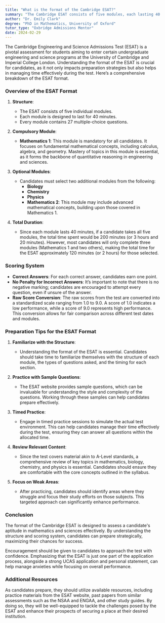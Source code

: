 ```yaml
---
title: "What is the format of the Cambridge ESAT?"
summary: "The Cambridge ESAT consists of five modules, each lasting 40 minutes with 27 multiple-choice questions, vital for engineering and science applicants."
author: "Dr. Emily Clark"
degree: "PhD in Mathematics, University of Oxford"
tutor_type: "Oxbridge Admissions Mentor"
date: 2024-02-29
---
```


The Cambridge Engineering and Science Admissions Test (ESAT) is a pivotal assessment for students aiming to enter certain undergraduate engineering and science programs at the University of Cambridge and Imperial College London. Understanding the format of the ESAT is crucial for candidates, as it not only impacts preparation strategies but also helps in managing time effectively during the test. Here’s a comprehensive breakdown of the ESAT format.

### Overview of the ESAT Format

1. **Structure**: 
   - The ESAT consists of five individual modules.
   - Each module is designed to last for 40 minutes.
   - Every module contains 27 multiple-choice questions.

2. **Compulsory Module**:
   - **Mathematics 1**: This module is mandatory for all candidates. It focuses on fundamental mathematical concepts, including calculus, algebra, and geometry. Mastery of topics in this module is essential, as it forms the backbone of quantitative reasoning in engineering and sciences.

3. **Optional Modules**:
   - Candidates must select two additional modules from the following:
     - **Biology**
     - **Chemistry**
     - **Physics**
     - **Mathematics 2**: This module may include advanced mathematical concepts, building upon those covered in Mathematics 1.

4. **Total Duration**: 
   - Since each module lasts 40 minutes, if a candidate takes all five modules, the total time spent would be 200 minutes (or 3 hours and 20 minutes). However, most candidates will only complete three modules (Mathematics 1 and two others), making the total time for the ESAT approximately 120 minutes (or 2 hours) for those selected.

### Scoring System

- **Correct Answers**: For each correct answer, candidates earn one point.
- **No Penalty for Incorrect Answers**: It’s important to note that there is no negative marking; candidates are encouraged to attempt every question, even if unsure of the answer.
- **Raw Score Conversion**: The raw scores from the test are converted into a standardized scale ranging from 1.0 to 9.0. A score of 1.0 indicates a low performance, while a score of 9.0 represents high performance. This conversion allows for fair comparison across different test dates and modules.

### Preparation Tips for the ESAT Format

1. **Familiarize with the Structure**: 
   - Understanding the format of the ESAT is essential. Candidates should take time to familiarize themselves with the structure of each module, the types of questions asked, and the timing for each section. 

2. **Practice with Sample Questions**:
   - The ESAT website provides sample questions, which can be invaluable for understanding the style and complexity of the questions. Working through these samples can help candidates prepare effectively.

3. **Timed Practice**: 
   - Engage in timed practice sessions to simulate the actual test environment. This can help candidates manage their time effectively during the test, ensuring they can answer all questions within the allocated time.

4. **Review Relevant Content**: 
   - Since the test covers material akin to A-Level standards, a comprehensive review of key topics in mathematics, biology, chemistry, and physics is essential. Candidates should ensure they are comfortable with the core concepts outlined in the syllabus.

5. **Focus on Weak Areas**: 
   - After practicing, candidates should identify areas where they struggle and focus their study efforts on those subjects. This targeted approach can significantly enhance performance.

### Conclusion

The format of the Cambridge ESAT is designed to assess a candidate's aptitude in mathematics and sciences effectively. By understanding the structure and scoring system, candidates can prepare strategically, maximizing their chances for success. 

Encouragement should be given to candidates to approach the test with confidence. Emphasizing that the ESAT is just one part of the application process, alongside a strong UCAS application and personal statement, can help manage anxieties while focusing on overall performance. 

### Additional Resources

As candidates prepare, they should utilize available resources, including practice materials from the ESAT website, past papers from similar assessments such as the NSAA and ENGAA, and other study guides. By doing so, they will be well-equipped to tackle the challenges posed by the ESAT and enhance their prospects of securing a place at their desired institution.
    